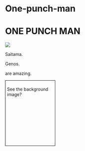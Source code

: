 # One-punch-man
<!DOCTYPE html>
<html>
	<head>
		<title>Result</title>
	<head>
	<body><h1>ONE PUNCH MAN</h1>
	<img src="http://www.gambitmag.com/wp-content/uploads/2016/09/HmWDsHkfTFyShq7GqbE1_b01.png" />
		<p>Saitama.</p>
		<p>Genos.</p>
		<p>are amazing.</p>
	<body>
</html>

<div style="background-image:url('https://images.alphacoders.com/661/661647.png');padding:5px;width:150px;height:200px;border:1px solid black;">
<p>See the background image?</p>
</div>